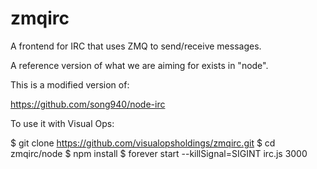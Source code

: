 # zmqirc
A frontend for IRC that uses ZMQ to send/receive messages.

A reference version of what we are aiming for exists in "node".

This is a modified version of:

https://github.com/song940/node-irc

To use it with Visual Ops:

$ git clone https://github.com/visualopsholdings/zmqirc.git
$ cd zmqirc/node
$ npm install
$ forever start --killSignal=SIGINT irc.js 3000
